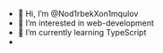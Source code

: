 - 👋 Hi, I’m @Nod1rbekXon1mqulov
- 👀 I’m interested in web-development
- 🌱 I’m currently learning TypeScript
- 
<!---
Nod1rbekXon1mqulov/Nod1rbekXon1mqulov is a ✨ special ✨ repository because its `README.md` (this file) appears on your GitHub profile.
You can click the Preview link to take a look at your changes.
--->
